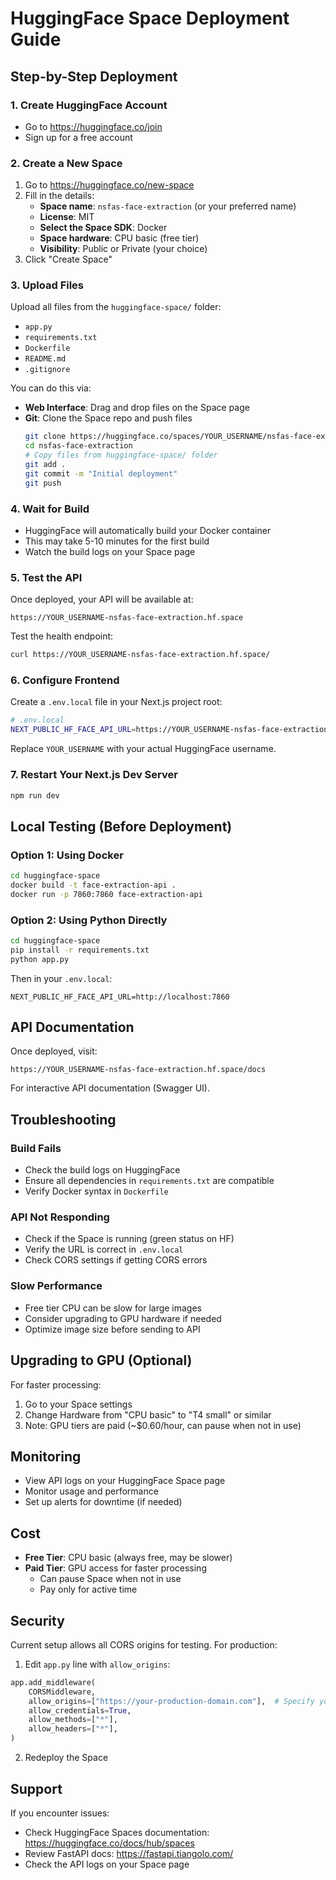 # HuggingFace Space Deployment Guide

## Step-by-Step Deployment

### 1. Create HuggingFace Account
- Go to https://huggingface.co/join
- Sign up for a free account

### 2. Create a New Space
1. Go to https://huggingface.co/new-space
2. Fill in the details:
   - **Space name**: `nsfas-face-extraction` (or your preferred name)
   - **License**: MIT
   - **Select the Space SDK**: Docker
   - **Space hardware**: CPU basic (free tier)
   - **Visibility**: Public or Private (your choice)
3. Click "Create Space"

### 3. Upload Files
Upload all files from the `huggingface-space/` folder:
- `app.py`
- `requirements.txt`
- `Dockerfile`
- `README.md`
- `.gitignore`

You can do this via:
- **Web Interface**: Drag and drop files on the Space page
- **Git**: Clone the Space repo and push files
  ```bash
  git clone https://huggingface.co/spaces/YOUR_USERNAME/nsfas-face-extraction
  cd nsfas-face-extraction
  # Copy files from huggingface-space/ folder
  git add .
  git commit -m "Initial deployment"
  git push
  ```

### 4. Wait for Build
- HuggingFace will automatically build your Docker container
- This may take 5-10 minutes for the first build
- Watch the build logs on your Space page

### 5. Test the API
Once deployed, your API will be available at:
```
https://YOUR_USERNAME-nsfas-face-extraction.hf.space
```

Test the health endpoint:
```bash
curl https://YOUR_USERNAME-nsfas-face-extraction.hf.space/
```

### 6. Configure Frontend

Create a `.env.local` file in your Next.js project root:

```bash
# .env.local
NEXT_PUBLIC_HF_FACE_API_URL=https://YOUR_USERNAME-nsfas-face-extraction.hf.space
```

Replace `YOUR_USERNAME` with your actual HuggingFace username.

### 7. Restart Your Next.js Dev Server

```bash
npm run dev
```

## Local Testing (Before Deployment)

### Option 1: Using Docker
```bash
cd huggingface-space
docker build -t face-extraction-api .
docker run -p 7860:7860 face-extraction-api
```

### Option 2: Using Python Directly
```bash
cd huggingface-space
pip install -r requirements.txt
python app.py
```

Then in your `.env.local`:
```
NEXT_PUBLIC_HF_FACE_API_URL=http://localhost:7860
```

## API Documentation

Once deployed, visit:
```
https://YOUR_USERNAME-nsfas-face-extraction.hf.space/docs
```

For interactive API documentation (Swagger UI).

## Troubleshooting

### Build Fails
- Check the build logs on HuggingFace
- Ensure all dependencies in `requirements.txt` are compatible
- Verify Docker syntax in `Dockerfile`

### API Not Responding
- Check if the Space is running (green status on HF)
- Verify the URL is correct in `.env.local`
- Check CORS settings if getting CORS errors

### Slow Performance
- Free tier CPU can be slow for large images
- Consider upgrading to GPU hardware if needed
- Optimize image size before sending to API

## Upgrading to GPU (Optional)

For faster processing:
1. Go to your Space settings
2. Change Hardware from "CPU basic" to "T4 small" or similar
3. Note: GPU tiers are paid (~$0.60/hour, can pause when not in use)

## Monitoring

- View API logs on your HuggingFace Space page
- Monitor usage and performance
- Set up alerts for downtime (if needed)

## Cost

- **Free Tier**: CPU basic (always free, may be slower)
- **Paid Tier**: GPU access for faster processing
  - Can pause Space when not in use
  - Pay only for active time

## Security

Current setup allows all CORS origins for testing. For production:

1. Edit `app.py` line with `allow_origins`:
```python
app.add_middleware(
    CORSMiddleware,
    allow_origins=["https://your-production-domain.com"],  # Specify your domain
    allow_credentials=True,
    allow_methods=["*"],
    allow_headers=["*"],
)
```

2. Redeploy the Space

## Support

If you encounter issues:
- Check HuggingFace Spaces documentation: https://huggingface.co/docs/hub/spaces
- Review FastAPI docs: https://fastapi.tiangolo.com/
- Check the API logs on your Space page


